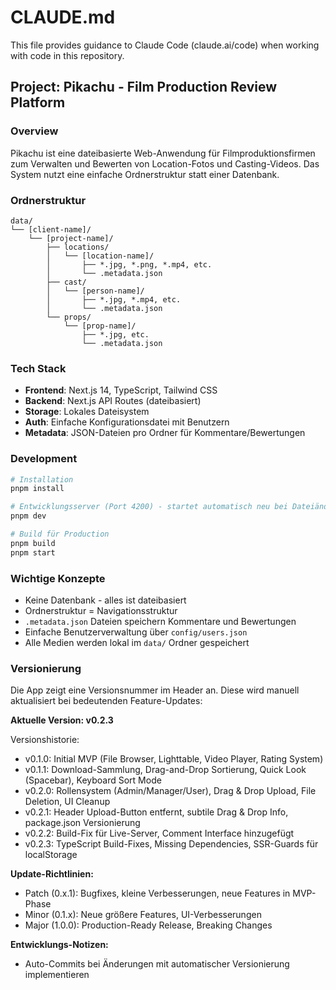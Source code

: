 # CLAUDE.md

This file provides guidance to Claude Code (claude.ai/code) when working with code in this repository.

## Project: Pikachu - Film Production Review Platform

### Overview
Pikachu ist eine dateibasierte Web-Anwendung für Filmproduktionsfirmen zum Verwalten und Bewerten von Location-Fotos und Casting-Videos. Das System nutzt eine einfache Ordnerstruktur statt einer Datenbank.

### Ordnerstruktur
```
data/
└── [client-name]/
    └── [project-name]/
        ├── locations/
        │   └── [location-name]/
        │       ├── *.jpg, *.png, *.mp4, etc.
        │       └── .metadata.json
        ├── cast/
        │   └── [person-name]/
        │       ├── *.jpg, *.mp4, etc.
        │       └── .metadata.json
        └── props/
            └── [prop-name]/
                ├── *.jpg, etc.
                └── .metadata.json
```

### Tech Stack
- **Frontend**: Next.js 14, TypeScript, Tailwind CSS
- **Backend**: Next.js API Routes (dateibasiert)
- **Storage**: Lokales Dateisystem
- **Auth**: Einfache Konfigurationsdatei mit Benutzern
- **Metadata**: JSON-Dateien pro Ordner für Kommentare/Bewertungen

### Development
```bash
# Installation
pnpm install

# Entwicklungsserver (Port 4200) - startet automatisch neu bei Dateiänderungen
pnpm dev

# Build für Production
pnpm build
pnpm start
```

### Wichtige Konzepte
- Keine Datenbank - alles ist dateibasiert
- Ordnerstruktur = Navigationsstruktur
- `.metadata.json` Dateien speichern Kommentare und Bewertungen
- Einfache Benutzerverwaltung über `config/users.json`
- Alle Medien werden lokal im `data/` Ordner gespeichert

### Versionierung
Die App zeigt eine Versionsnummer im Header an. Diese wird manuell aktualisiert bei bedeutenden Feature-Updates:

**Aktuelle Version: v0.2.3**

Versionshistorie:
- v0.1.0: Initial MVP (File Browser, Lighttable, Video Player, Rating System)
- v0.1.1: Download-Sammlung, Drag-and-Drop Sortierung, Quick Look (Spacebar), Keyboard Sort Mode
- v0.2.0: Rollensystem (Admin/Manager/User), Drag & Drop Upload, File Deletion, UI Cleanup
- v0.2.1: Header Upload-Button entfernt, subtile Drag & Drop Info, package.json Versionierung
- v0.2.2: Build-Fix für Live-Server, Comment Interface hinzugefügt
- v0.2.3: TypeScript Build-Fixes, Missing Dependencies, SSR-Guards für localStorage

**Update-Richtlinien:**
- Patch (0.x.1): Bugfixes, kleine Verbesserungen, neue Features in MVP-Phase
- Minor (0.1.x): Neue größere Features, UI-Verbesserungen  
- Major (1.0.0): Production-Ready Release, Breaking Changes

**Entwicklungs-Notizen:**
- Auto-Commits bei Änderungen mit automatischer Versionierung implementieren